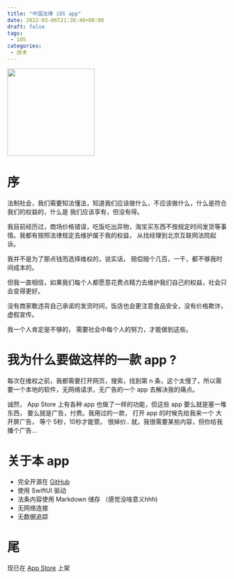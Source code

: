 ```yaml
---
title: "中国法律 iOS app"
date: 2022-03-06T21:30:40+08:00
draft: false
tags:
 - iOS
categories:
 - 技术
---
```

<img src="https://is3-ssl.mzstatic.com/image/thumb/PurpleSource116/v4/de/79/0a/de790aee-be60-fc38-241b-52e227a3353e/166c3be7-7453-4c94-ba6f-c227cd99b021_Frame_1.png/1242x2688bb.png" width="200">


# 序

法制社会，我们需要知法懂法，知道我们应该做什么，不应该做什么，什么是符合我们的权益的，什么是
我们应该享有，但没有得。

我目前经历过，商场价格错误，吃饭吃出异物，淘宝买东西不按规定时间发货等事情。我都有按照法律规定去维护属于我的权益，
从找经理到北京互联网法院起诉。

我并不是为了那点钱而选择维权的，说实话， 赔偿赔个几百，一千，都不够我时间成本的。

但我一直相信，如果我们每个人都愿意花费点精力去维护我们自己的权益，社会只会变得更好。

没有商家敢违背自己承诺的发货时间，饭店也会更注意食品安全，没有价格欺诈，虚假宣传。

我一个人肯定是不够的， 需要社会中每个人的努力，才能做到这些。

# 我为什么要做这样的一款 app ?

每次在维权之前，我都需要打开网页，搜索，找到第 n 条，这个太慢了，所以需要一个本地的软件，无网络请求，无广告的一个 app 去解决我的痛点。

诚然， App Store 上有各种 app 也做了一样的功能，但这些 app 要么就是塞一堆东西， 要么就是广告，付费。我用过的一款， 打开 app 的时候先给我来一个
大开屏广告， 等个 5秒，10秒才能管。 很掉价.. 就，我很需要某些内容，但你给我播个广告...

# 关于本 app

- 完全开源在 [GitHub](https://github.com/RanKKI/LawRefBook)
- 使用 SwiftUI 驱动
- 法条内容使用 Markdown 储存 （感觉没啥意义hhh)
- 无网络连接
- 无数据追踪

# 尾

现已在 [App Store](https://apps.apple.com/au/app/%E4%B8%AD%E5%9B%BD%E6%B3%95%E5%BE%8B%E5%BF%AB%E6%9F%A5%E6%89%8B%E5%86%8C/id1612953870) 上架

